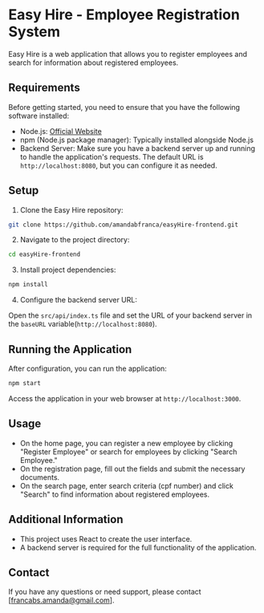 # Easy Hire - Employee Registration System

Easy Hire is a web application that allows you to register employees and search for information about registered employees.

## Requirements

Before getting started, you need to ensure that you have the following software installed:

- Node.js: [Official Website](https://nodejs.org/)
- npm (Node.js package manager): Typically installed alongside Node.js
- Backend Server: Make sure you have a backend server up and running to handle the application's requests. The default URL is `http://localhost:8080`, but you can configure it as needed.

## Setup

1. Clone the Easy Hire repository:

```bash
git clone https://github.com/amandabfranca/easyHire-frontend.git
```

2. Navigate to the project directory:

```bash
cd easyHire-frontend
```

3. Install project dependencies:

```bash
npm install
```

4. Configure the backend server URL:

Open the `src/api/index.ts` file and set the URL of your backend server in the `baseURL` variable(`http://localhost:8080`).

## Running the Application

After configuration, you can run the application:

```bash
npm start
```

Access the application in your web browser at `http://localhost:3000`.

## Usage

- On the home page, you can register a new employee by clicking "Register Employee" or search for employees by clicking "Search Employee."
- On the registration page, fill out the fields and submit the necessary documents.
- On the search page, enter search criteria (cpf number) and click "Search" to find information about registered employees.

## Additional Information

- This project uses React to create the user interface.
- A backend server is required for the full functionality of the application.

## Contact

If you have any questions or need support, please contact [francabs.amanda@gmail.com].

